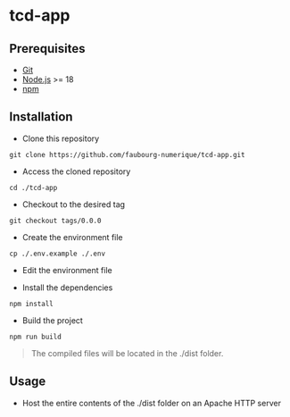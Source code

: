 # tcd-app

## Prerequisites

- [Git](https://git-scm.com/)
- [Node.js](https://nodejs.org/) >= 18
- [npm](https://www.npmjs.com/)

## Installation

- Clone this repository

```
git clone https://github.com/faubourg-numerique/tcd-app.git
```

- Access the cloned repository

```
cd ./tcd-app
```

- Checkout to the desired tag

```
git checkout tags/0.0.0
```

- Create the environment file

```
cp ./.env.example ./.env
```

- Edit the environment file

- Install the dependencies

```
npm install
```

- Build the project

```
npm run build
```

> The compiled files will be located in the ./dist folder.

## Usage

- Host the entire contents of the ./dist folder on an Apache HTTP server
